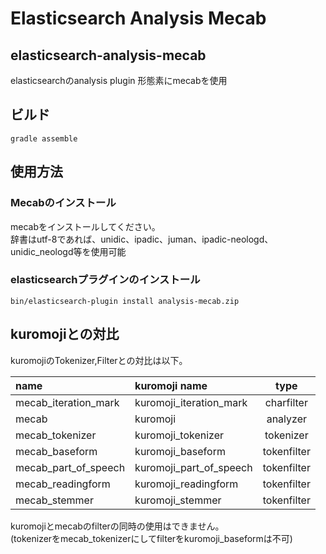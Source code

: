 Elasticsearch Analysis Mecab
====
## elasticsearch-analysis-mecab
elasticsearchのanalysis plugin 形態素にmecabを使用

## ビルド
```
gradle assemble
```

## 使用方法
### Mecabのインストール
mecabをインストールしてください。  
辞書はutf-8であれば、unidic、ipadic、juman、ipadic-neologd、unidic_neologd等を使用可能

### elasticsearchプラグインのインストール
```
bin/elasticsearch-plugin install analysis-mecab.zip
```

## kuromojiとの対比
kuromojiのTokenizer,Filterとの対比は以下。

| name                    | kuromoji name              | type        |
|:------------------------|:---------------------------|:-----------:|
| mecab\_iteration\_mark  | kuromoji\_iteration\_mark  | charfilter  |
| mecab                   | kuromoji                   | analyzer    |
| mecab\_tokenizer        | kuromoji\_tokenizer        | tokenizer   |
| mecab\_baseform         | kuromoji\_baseform         | tokenfilter |
| mecab\_part\_of\_speech | kuromoji\_part\_of\_speech | tokenfilter |
| mecab\_readingform      | kuromoji\_readingform      | tokenfilter |
| mecab\_stemmer          | kuromoji\_stemmer          | tokenfilter |

kuromojiとmecabのfilterの同時の使用はできません。  
(tokenizerをmecab_tokenizerにしてfilterをkuromoji_baseformは不可)



